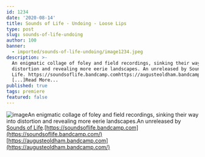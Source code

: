 ```yaml
---
id: 1234
date: '2020-08-14'
title: Sounds of Life - Undoing - Loose Lips
type: post
slug: sounds-of-life-undoing
author: 100
banner:
  - imported/sounds-of-life-undoing/image1234.jpeg
description: >-
  An enigmatic collage of foley and field recordings, sinking their way into
  distortion and revealing more eerie landscapes. An unreleased by Sounds of
  Life. https://soundsoflife.bandcamp.comhttps://augusteoldham.bandcamp.com
  [...]Read More...
published: true
tags: premiere
featured: false
---
```

![image](../imported/sounds-of-life-undoing/image1234.jpeg)An enigmatic collage of foley and field recordings, sinking their way into distortion and revealing more eerie landscapes.An unreleased by [Sounds of Life](https://soundcloud.com/700ok/).[](https://soundsoflife.bandcamp.com/)[https://soundsoflife.bandcamp.com](https://soundsoflife.bandcamp.com/)  
[](https://augusteoldham.bandcamp.com/)[https://augusteoldham.bandcamp.com](https://augusteoldham.bandcamp.com/)